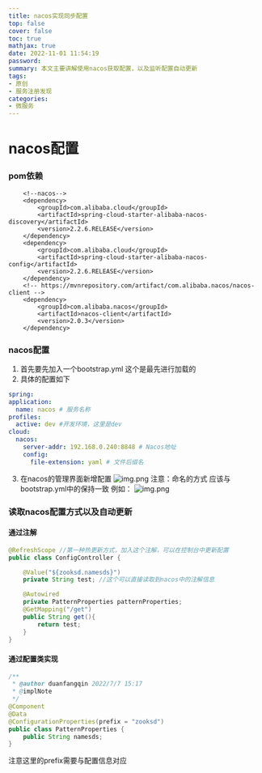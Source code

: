 ```yaml
---
title: nacos实现同步配置
top: false
cover: false
toc: true
mathjax: true
date: 2022-11-01 11:54:19
password:
summary: 本文主要讲解使用nacos获取配置，以及监听配置自动更新
tags:
- 原创
- 服务注册发现
categories:
- 微服务
---
```

# nacos配置

### pom依赖

        <!--nacos-->
        <dependency>
            <groupId>com.alibaba.cloud</groupId>
            <artifactId>spring-cloud-starter-alibaba-nacos-discovery</artifactId>
            <version>2.2.6.RELEASE</version>
        </dependency>
        <dependency>
            <groupId>com.alibaba.cloud</groupId>
            <artifactId>spring-cloud-starter-alibaba-nacos-config</artifactId>
            <version>2.2.6.RELEASE</version>
        </dependency>
        <!-- https://mvnrepository.com/artifact/com.alibaba.nacos/nacos-client -->
        <dependency>
            <groupId>com.alibaba.nacos</groupId>
            <artifactId>nacos-client</artifactId>
            <version>2.0.3</version>
        </dependency>

### nacos配置
1. 首先要先加入一个bootstrap.yml 这个是最先进行加载的
2. 具体的配置如下

  ```yaml
spring:
  application:
    name: nacos # 服务名称
  profiles:
    active: dev #开发环境，这里是dev
  cloud:
    nacos:
      server-addr: 192.168.0.240:8848 # Nacos地址
      config:
        file-extension: yaml # 文件后缀名
```
3. 在nacos的管理界面新增配置
   ![img.png](https://img-blog.csdnimg.cn/78ab1966f20c44e79ce9d72a7df8c130.png)
   注意：命名的方式 应该与bootstrap.yml中的保持一致
   例如：
   ![img.png](https://img-blog.csdnimg.cn/ff8fb497b4514ad698ca14124d91eba0.png)
### 读取nacos配置方式以及自动更新

#### 通过注解
```java
@RefreshScope //第一种热更新方式，加入这个注解，可以在控制台中更新配置
public class ConfigController {

    @Value("${zooksd.namesds}")
    private String test; //这个可以直接读取到nacos中的注解信息

    @Autowired
    private PatternProperties patternProperties;
    @GetMapping("/get")
    public String get(){
        return test;
    }
}
```

#### 通过配置类实现
```java
/**
 * @author duanfangqin 2022/7/7 15:17
 * @implNote
 */
@Component
@Data
@ConfigurationProperties(prefix = "zooksd")
public class PatternProperties {
    public String namesds;
}
```
注意这里的prefix需要与配置信息对应
